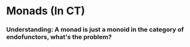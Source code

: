 
# Monads (In CT)


### Understanding: A monad is just a monoid in the category of endofunctors, what's the problem?

